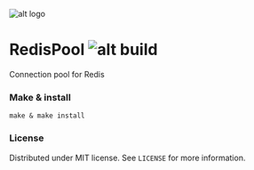 ![alt logo](http://i.imgur.com/0yz70i0.png?1)
# RedisPool ![alt build](https://travis-ci.org/msempere/redispool.svg?branch=master)
Connection pool for Redis

### Make & install
```
make & make install
```

### License
Distributed under MIT license. See `LICENSE` for more information.

